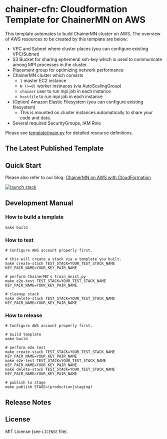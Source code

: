 # chainer-cfn: Cloudformation Template for ChainerMN on AWS
This template automates to build ChainerMN cluster on AWS.  The overview of AWS resources to be created by this template are below:

- VPC and Subnet where cluster places (you can configure existing VPC/Subnet)
- S3 Bucket for sharing ephemeral ssh-key which is used to communicate among MPI processes in the cluster
- Placement group for optimizing network performance
- ChainerMN cluster which consists
  - `1` master EC2 instance
  - `N (>=0)` worker instnaces (via AutoScalingGroup)
  - `chainer` user to run mpi job in each instance
  - `hostfile` to run mpi job in each instance
- (Option) Amazon Elastic Filesystem (you can configure existing filesystem)
  -  This is mounted on cluster instances automatically to share your code and data.
- Several required SecurityGroups, IAM Role

Please see [template/main.py](template/main.py) for detailed resource definitions.

## The Latest Published Template

## Quick Start

Please also refer to our blog: [ChainerMN on AWS with CloudFormation](https://chainer.org/general/2018/06/01/chainermn-on-aws-with-cloudformation.html)

[![launch stack](https://s3.amazonaws.com/cloudformation-examples/cloudformation-launch-stack.png)](https://console.aws.amazon.com/cloudformation/home#/stacks/new?stackName=chainermn-sample&templateURL=https://s3-us-west-2.amazonaws.com/chainer-cfn/chainer-cfn-v0.1.0.template)

## Development Manual
### How to build a template
```
make build
```

### How to test
```
# Configure AWS account properly first.

# this will create a stack via a template you built.
make create-stack TEST_STACK=YOUR_TEST_STACK_NAME KEY_PAIR_NAME=YOUR_KEY_PAIR_NAME

# perform ChainerMN's train_mnist.py
make e2e-test TEST_STACK=YOUR_TEST_STACK_NAME KEY_PAIR_NAME=YOUR_KEY_PAIR_NAME

# cleanup stack
make delete-stack TEST_STACK=YOUR_TEST_STACK_NAME  KEY_PAIR_NAME=YOUR_KEY_PAIR_NAME
```

### How to release
```
# Configure AWS account properly first.

# build template
make build

# perform e2e test
make create-stack TEST_STACK=YOUR_TEST_STACK_NAME KEY_PAIR_NAME=YOUR_KEY_PAIR_NAME
make e2e-test TEST_STACK=YOUR_TEST_STACK_NAME KEY_PAIR_NAME=YOUR_KEY_PAIR_NAME
make delete-stack TEST_STACK=YOUR_TEST_STACK_NAME KEY_PAIR_NAME=YOUR_KEY_PAIR_NAME

# publish to stage
make publish STAGE=(production|staging)
```

## Release Notes

## License

MIT License (see `LICENSE` file).
